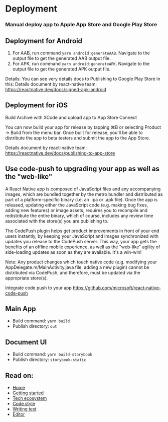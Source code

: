 # Deployment

### Manual deploy app to Apple App Store and Google Play Store

## Deployment for Android
1. For AAB, run command `yarn android:generateAAB`. Navigate to the output file to get the generated AAB output file.
2. For APK, run command `yarn android:generateAPK`. Navigate to the output file to get the generated APK output file.

Details: You can see very details docs to Publishing to Google Play Store in this:
Details document by react-native team: https://reactnative.dev/docs/signed-apk-android

## Deployment for iOS

Build Archive with XCode and upload app to App Store Connect

You can now build your app for release by tapping ⌘B or selecting Product → Build from the menu bar. Once built for release, you'll be able to distribute the app to beta testers and submit the app to the App Store.

Details document by react-native team: https://reactnative.dev/docs/publishing-to-app-store

## Use code-push to upgrading your app as well as the "web-like"

A React Native app is composed of JavaScript files and any accompanying images, which are bundled together by the metro bundler and distributed as part of a platform-specific binary (i.e. an .ipa or .apk file). Once the app is released, updating either the JavaScript code (e.g. making bug fixes, adding new features) or image assets, requires you to recompile and redistribute the entire binary, which of course, includes any review time associated with the store(s) you are publishing to.

The CodePush plugin helps get product improvements in front of your end users instantly, by keeping your JavaScript and images synchronized with updates you release to the CodePush server. This way, your app gets the benefits of an offline mobile experience, as well as the "web-like" agility of side-loading updates as soon as they are available. It's a win-win!

Note: Any product changes which touch native code (e.g. modifying your AppDelegate.m/MainActivity.java file, adding a new plugin) cannot be distributed via CodePush, and therefore, must be updated via the appropriate store(s).

Integrate code push to your app
https://github.com/microsoft/react-native-code-push

## Main App

- Build command: `yarn build`
- Publish directory: `out`

## Document UI

- Build command: `yarn build-storybook`
- Publish directory: `storybook-static`

## Read on:

- [Home](../README.md)
- [Getting started](./GETTING_STARTED.md)
- [Tech ecosystem](./TECH_ECOSYSTEM.md)
- [Code style](./CODE_STYLE.md)
- [Writing test](./WRITING_TEST.md)
- [Editor](./EDITOR.md)
